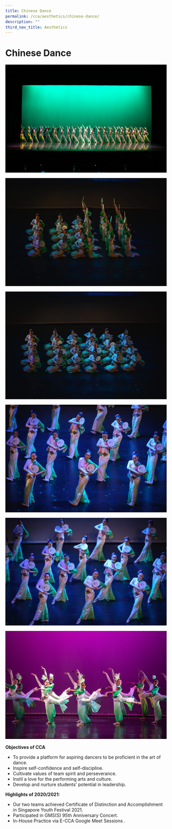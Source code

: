 ```yaml
---
title: Chinese Dance
permalink: /cca/aesthetics/chinese-dance/
description: ""
third_nav_title: Aesthetics
---
```

# **Chinese Dance**

![](/images/GMSS-95-Anniversary-1-1024x683.jpg)

![](/images/GMSS-95-Anniversary-203-1024x681.jpg)

![](/images/GMSS-95-Anniversary-204-1024x681.jpg)

![](/images/GMSS-95-Anniversary-206-1024x681.jpg)

![](/images/GMSS-95-Anniversary-207-1024x681.jpg)

![](/images/Header-Photo-1024x683.jpg)

**Objectives of CCA**

*   To provide a platform for aspiring dancers to be proficient in the art of dance.
*   Inspire self-confidence and self-discipline.
*   Cultivate values of team spirit and perseverance.
*   Instil a love for the performing arts and culture.
*   Develop and nurture students’ potential in leadership.

**Highlights of 2020/2021:**

*   Our two teams achieved Certificate of Distinction and Accomplishment in Singapore Youth Festival 2021.
*   Participated in GMS(S) 95th Anniversary Concert.
*   In-House Practice via E-CCA Google Meet Sessions .